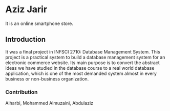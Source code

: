 # Aziz Jarir
It is an online smartphone store. 

## Introduction
It was a final project in INFSCI 2710: Database Management System. This project is a practical system to build a database management system for an electronic commerce website. Its main purpose is to convert the abstract ideas we have studied in the database course to a real world database application, which is one of the most demanded system almost in every business or non-business organization.

### Contribution
Alharbi, Mohammed
Almuzaini, Abdulaziz

